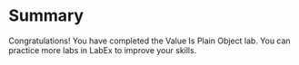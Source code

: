 # Summary

Congratulations! You have completed the Value Is Plain Object lab. You can practice more labs in LabEx to improve your skills.
